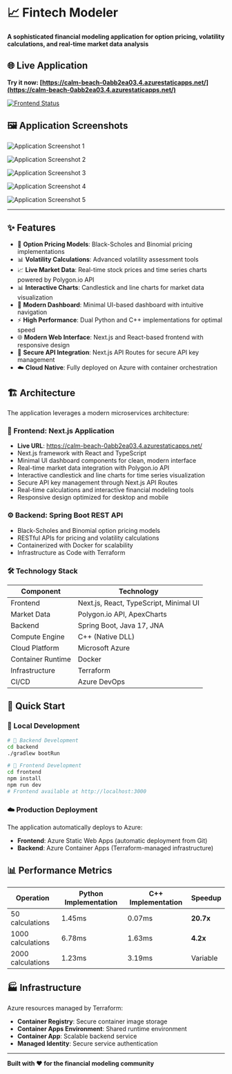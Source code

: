 # 📈 Fintech Modeler

**A sophisticated financial modeling application for option pricing, volatility calculations, and real-time market data analysis**

## 🌐 Live Application

**Try it now: [https://calm-beach-0abb2ea03.4.azurestaticapps.net/](https://calm-beach-0abb2ea03.4.azurestaticapps.net/)**

[![Frontend Status](https://img.shields.io/badge/Frontend-Live%20on%20Azure-brightgreen?style=for-the-badge&logo=microsoft-azure)](https://calm-beach-0abb2ea03.4.azurestaticapps.net/)

## 🖼️ Application Screenshots

![Application Screenshot 1](screenshots/screenshot01.png)

![Application Screenshot 2](screenshots/screenshot02.png)

![Application Screenshot 3](screenshots/screenshot03.png)

![Application Screenshot 4](screenshots/screenshot04.png)

![Application Screenshot 5](screenshots/screenshot05.png)

---

## ✨ Features

- 🔢 **Option Pricing Models**: Black-Scholes and Binomial pricing implementations
- 📊 **Volatility Calculations**: Advanced volatility assessment tools
- 📈 **Live Market Data**: Real-time stock prices and time series charts powered by Polygon.io API
- 📊 **Interactive Charts**: Candlestick and line charts for market data visualization
- 🎨 **Modern Dashboard**: Minimal UI-based dashboard with intuitive navigation
- ⚡ **High Performance**: Dual Python and C++ implementations for optimal speed
- 🌐 **Modern Web Interface**: Next.js and React-based frontend with responsive design
- 🔐 **Secure API Integration**: Next.js API Routes for secure API key management
- ☁️ **Cloud Native**: Fully deployed on Azure with container orchestration

## 🏗️ Architecture

The application leverages a modern microservices architecture:

### 🎨 Frontend: Next.js Application
- **Live URL**: https://calm-beach-0abb2ea03.4.azurestaticapps.net/
- Next.js framework with React and TypeScript
- Minimal UI dashboard components for clean, modern interface
- Real-time market data integration with Polygon.io API
- Interactive candlestick and line charts for time series visualization
- Secure API key management through Next.js API Routes
- Real-time calculations and interactive financial modeling tools
- Responsive design optimized for desktop and mobile

### ⚙️ Backend: Spring Boot REST API
- Black-Scholes and Binomial option pricing models
- RESTful APIs for pricing and volatility calculations
- Containerized with Docker for scalability
- Infrastructure as Code with Terraform

### 🛠️ Technology Stack

| Component | Technology |
|-----------|------------|
| Frontend | Next.js, React, TypeScript, Minimal UI |
| Market Data | Polygon.io API, ApexCharts |
| Backend | Spring Boot, Java 17, JNA |
| Compute Engine | C++ (Native DLL) |
| Cloud Platform | Microsoft Azure |
| Container Runtime | Docker |
| Infrastructure | Terraform |
| CI/CD | Azure DevOps |

## 🚀 Quick Start

### 🔧 Local Development

```bash
# 🎯 Backend Development
cd backend
./gradlew bootRun

# 🎨 Frontend Development  
cd frontend
npm install
npm run dev
# Frontend available at http://localhost:3000
```

### ☁️ Production Deployment

The application automatically deploys to Azure:
- **Frontend**: Azure Static Web Apps (automatic deployment from Git)
- **Backend**: Azure Container Apps (Terraform-managed infrastructure)

## 📊 Performance Metrics

| Operation | Python Implementation | C++ Implementation | Speedup |
|-----------|----------------------|-------------------|---------|
| 50 calculations | 1.45ms | 0.07ms | **20.7x** |
| 1000 calculations | 6.78ms | 1.63ms | **4.2x** |
| 2000 calculations | 1.23ms | 3.19ms | Variable |

## 🏭 Infrastructure

Azure resources managed by Terraform:
- **Container Registry**: Secure container image storage
- **Container Apps Environment**: Shared runtime environment
- **Container App**: Scalable backend service
- **Managed Identity**: Secure service authentication

---

**Built with ❤️ for the financial modeling community**